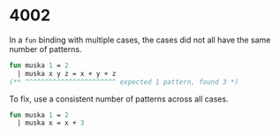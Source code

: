 # 4002

In a `fun` binding with multiple cases, the cases did not all have the same number of patterns.

```sml
fun muska 1 = 2
  | muska x y z = x + y + z
(** ^^^^^^^^^^^^^^^^^^^^^^^ expected 1 pattern, found 3 *)
```

To fix, use a consistent number of patterns across all cases.

```sml
fun muska 1 = 2
  | muska x = x + 3
```
